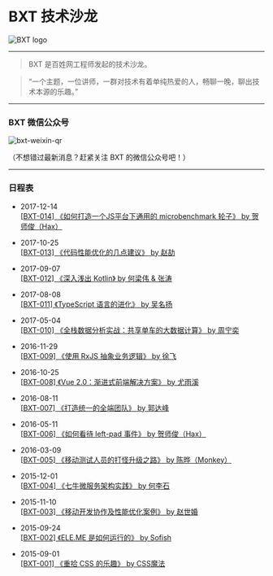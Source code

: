 # BXT 技术沙龙

![BXT logo](https://cloud.githubusercontent.com/assets/5830104/9923541/d91a2b1a-5d28-11e5-89c5-275ec6181aa5.png)

***

> BXT 是百姓网工程师发起的技术沙龙。

> “一个主题，一位讲师，一群对技术有着单纯热爱的人，畅聊一晚，聊出技术本源的乐趣。”

***

### BXT 微信公众号

![bxt-weixin-qr](https://cloud.githubusercontent.com/assets/5830104/9876742/e0309a7c-5bea-11e5-818f-7619c99c5caa.png)

（不想错过最新消息？赶紧关注 BXT 的微信公众号吧！）

***

### 日程表

* 2017-12-14 <br>
[[BXT-014] 《如何打造一个JS平台下通用的 microbenchmark 轮子》 by 贺师俊（Hax）](https://github.com/baixing/BXT/issues/19)

* 2017-10-25 <br>
[[BXT-013] 《代码性能优化的几点建议》 by 赵劼](https://github.com/baixing/BXT/issues/17)

* 2017-09-07 <br>
[[BXT-012] 《深入浅出 Kotlin》 by 何梁伟 & 张涛](https://github.com/baixing/BXT/issues/15)

* 2017-08-08 <br>
[[BXT-011] 《TypeScript 语言的进化》 by 吴名扬](https://github.com/baixing/BXT/issues/13)

* 2017-05-04 <br>
[[BXT-010] 《全栈数据分析实战：共享单车的大数据计算》 by 周宁奕](https://github.com/baixing/BXT/issues/11)

* 2016-11-29 <br>
[[BXT-009] 《使用 RxJS 抽象业务逻辑》 by 徐飞](https://github.com/baixing/BXT/issues/10)

* 2016-10-25 <br>
[[BXT-008] 《Vue 2.0：渐进式前端解决方案》 by 尤雨溪](https://github.com/baixing/BXT/issues/9)

* 2016-08-11 <br>
[[BXT-007] 《打造统一的全端团队》 by 郭达峰](https://github.com/baixing/BXT/issues/8)

* 2016-05-11 <br>
[[BXT-006] 《如何看待 left-pad 事件》 by 贺师俊（Hax）](https://github.com/baixing/BXT/issues/7)

* 2016-03-09 <br>
[[BXT-005] 《移动测试人员的打怪升级之路》 by 陈晔（Monkey）](https://github.com/baixing/BXT/issues/6)

* 2015-12-01 <br>
[[BXT-004] 《七牛微服务架构实践》 by 何李石](https://github.com/baixing/BXT/issues/5)

* 2015-11-10 <br>
[[BXT-003] 《移动开发协作及性能优化案例》 by 赵世婚](https://github.com/baixing/BXT/issues/4)

* 2015-09-24 <br>
[[BXT-002] 《ELE.ME 是如何运行的》 by Sofish](https://github.com/baixing/BXT/issues/3)

* 2015-09-01 <br>
[[BXT-001] 《重拾 CSS 的乐趣》 by CSS魔法](https://github.com/baixing/BXT/issues/2)
